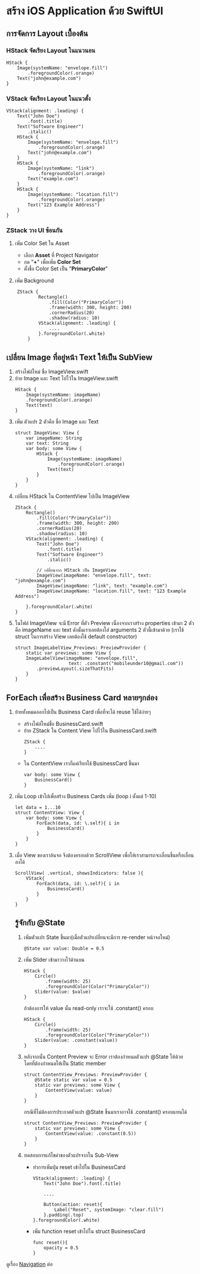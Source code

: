 # สร้าง iOS Application ด้วย SwiftUI
## การจัดการ Layout เบื้องต้น
### HStack จัดเรียง Layout ในแนวนอน
```
HStack {
    Image(systemName: "envelope.fill")
        .foregroundColor(.orange)
    Text("john@example.com")
}
```

### VStack จัดเรียง Layout ในแนวตั้ง
```
VStack(alignment: .leading) {
    Text("John Doe")
        .font(.title)
    Text("Software Engineer")
        .italic()
    HStack {
        Image(systemName: "envelope.fill")
            .foregroundColor(.orange)
        Text("john@example.com")
    }
    HStack {
        Image(systemName: "link")
            .foregroundColor(.orange)
        Text("example.com")
    }
    HStack {
        Image(systemName: "location.fill")
            .foregroundColor(.orange)
        Text("123 Example Address")
    }
}
```

### ZStack วาง UI ซ้อนกัน
1. เพิ่ม Color Set ใน Asset
    * เลือก __Asset__ ที่ Project Navigator
    * กด "__+__" เพื่อเพิ่ม __Color Set__ 
    * ตั้งชื่อ Color Set เป็น "__PrimaryColor__"

1. เพิ่ม Background 
```
    ZStack {
            Rectangle()
                .fill(Color("PrimaryColor"))
                .frame(width: 300, height: 200)
                .cornerRadius(20)
                .shadow(radius: 10)
            VStack(alignment: .leading) {
                ....
            }.foregroundColor(.white)
        }
```

## เปลี่ยน Image ที่อยู่หน้า Text ให้เป็น SubView
1. สร้างไฟล์ใหม่ ชื่อ ImageView.swift
1. ย้าย Image และ Text ไปไว้ใน ImageView.swift
    ```
    HStack {
        Image(systemName: imageName)
        .foregroundColor(.orange)
        Text(text)
    }
    ```
1. เพิ่ม ตัวแปร 2 ตัวคือ ชื่อ Image และ Text
    ```
    struct ImageView: View {
        var imageName: String
        var text: String
        var body: some View {
            HStack {
                Image(systemName: imageName)
                    .foregroundColor(.orange)
                Text(text)
            }
        }
    }
    ```
1. เปลี่ยน HStack ใน ContentView ไปเป็น ImageView
    ```
    ZStack {
        Rectangle()
            .fill(Color("PrimaryColor"))
            .frame(width: 300, height: 200)
            .cornerRadius(20)
            .shadow(radius: 10)
        VStack(alignment: .leading) {
            Text("John Doe")
                .font(.title)
            Text("Software Engineer")
                .italic()

            // เปลี่ยนจาก HStack เป็น ImageView
            ImageView(imageName: "envelope.fill", text: "john@example.com")
            ImageView(imageName: "link", text: "example.com")
            ImageView(imageName: "location.fill", text: "123 Example Address")

        }.foregroundColor(.white)
    }
    ```
1. ในไฟล์ ImageView จะมี Error ที่ตัว Preview เนื่องจากเราสร้าง properties เข้ามา 2 ตัวคือ imageName และ text ดังนั้นเราเลยต้องใส่ arguments 2 ตัวนี้เข้ามาด้วย (เราใช้ struct ในการสร้าง View เลยต้องใช้ default constructor)
    ```
    struct ImageLabelView_Previews: PreviewProvider {
        static var previews: some View {
        ImageLabelView(imageName: "envelope.fill",
                        text: .constant("mobileunder10@gmail.com"))
            .previewLayout(.sizeThatFits)
        }
    }
    ```
## ForEach เพื่อสร้าง Business Card หลายๆกล่อง
1. ย้ายทั้งหมดออกไปเป็น Business Card เพื่อที่จะได้ reuse ใช้ได้ง่ายๆ
    * สร้างไฟล์ใหม่ชื่อ BusinessCard.swift
    * ย้าย ZStack ใน Content View ไปไว้ใน BusinessCard.swift
        ```
        ZStack {
            ....
        }
        ```
    * ใน ContentView เราก็แค่เรียกใช้ BusinessCard ขึ้นมา
        ```
        var body: some View {
            BusinessCard()
        }
        ```
1. เพิ่ม Loop เข้าไปเพื่อสร้าง Business Cards เพิ่ม (loop i ตั้งแต่ 1-10)
    ```
    let data = 1...10
    struct ContentView: View {
        var body: some View {
            ForEach(data, id: \.self){ i in
                BusinessCard()
            }
        }
    }
    ```
1. เมื่อ View ของเราล้นจอ จึงต้องครอบด้วย ScrollView เพื่อให้เราสามารถจะเลื่อนขึ้นหรือเลื่อนลงได้
    ```
    ScrollView( .vertical, showsIndicators: false ){
        VStack{
            ForEach(data, id: \.self){ i in
                BusinessCard()
            }
        }
    }
    ```

    ## รู้จักกับ @State
    1. เพิ่มตัวแปร State ขึ้นมา(เมื่อตัวแปรเปลี่ยนจะมีการ re-render หน้าจอใหม่)
        ```
        @State var value: Double = 0.5
        ```
    1. เพิ่ม Slider เข้ามาวางไว้ด้านบน
        ```
        HStack {
            Circle()
                .frame(width: 25)
                .foregroundColor(Color("PrimaryColor"))
            Slider(value: $value)
        }
        ```
        ถ้าต้องการให้ value นั้น read-only เราจะใช้ .constant() ครอบ
        ```
        HStack {
            Circle()
                .frame(width: 25)
                .foregroundColor(Color("PrimaryColor"))
            Slider(value: .constant(value))
        }
        ```

    1. หลังจากนั้น Content Preview จะ Error เราต้องกำหนดตัวแปร @State ให้ด้วย โดยที่ต้องกำหนดให้เป็น Static member
        ```
        struct ContentView_Previews: PreviewProvider {
            @State static var value = 0.5
            static var previews: some View {
                ContentView(value: value)
            }
        }
        ```
        กรณีที่ไม่ต้องการประกาศตัวแปร @State ขึ้นมาเราอาจใช้ .constant() ครอบแทนได้
        ```
        struct ContentView_Previews: PreviewProvider {
            static var previews: some View {
                ContentView(value: .constant(0.5))
            }
        }
        ```
    1. ทดสอบการแก้ไขค่าของตัวแปรจากใน Sub-View
        * ทำการเพิ่มปุ่ม reset เข้าไปใน BusinessCard
            ```
            VStack(alignment: .leading) {
                Text("John Doe").font(.title)
                
                ....

                Button(action: reset){
                    Label("Reset", systemImage: "clear.fill")
                }.padding(.top)
            }.foregroundColor(.white)
            ```
        * เพิ่ม function reset เข้าไปใน struct BusinessCard
            ```
            func reset(){
                opacity = 0.5
            }
            ```
ดูเรื่อง [Navigation](Navigation.md) ต่อ

